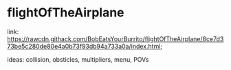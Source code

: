 # flightOfTheAirplane
link: https://rawcdn.githack.com/BobEatsYourBurrito/flightOfTheAirplane/8ce7d373be5c280de80e4a0b73f93db94a733a0a/index.html;

ideas: collision, obsticles, multipliers, menu, POVs
